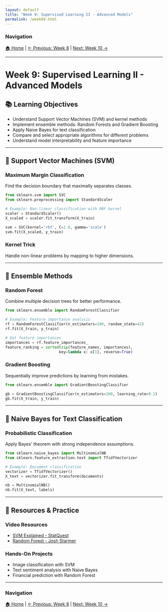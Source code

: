 ```yaml
---
layout: default
title: "Week 9: Supervised Learning II - Advanced Models"
permalink: /week09.html
---
```


### Navigation
[🏠 Home](index.html) | [← Previous: Week 8](week08.html) | [Next: Week 10 →](week10.html)

---

# Week 9: Supervised Learning II - Advanced Models

## 📚 Learning Objectives
- Understand Support Vector Machines (SVM) and kernel methods
- Implement ensemble methods: Random Forests and Gradient Boosting
- Apply Naive Bayes for text classification
- Compare and select appropriate algorithms for different problems
- Understand model interpretability and feature importance

---

## 🎯 Support Vector Machines (SVM)

### Maximum Margin Classification
Find the decision boundary that maximally separates classes.

```python
from sklearn.svm import SVC
from sklearn.preprocessing import StandardScaler

# Example: Non-linear classification with RBF kernel
scaler = StandardScaler()
X_scaled = scaler.fit_transform(X_train)

svm = SVC(kernel='rbf', C=1.0, gamma='scale')
svm.fit(X_scaled, y_train)
```

### Kernel Trick
Handle non-linear problems by mapping to higher dimensions.

---

## 🌲 Ensemble Methods

### Random Forest
Combine multiple decision trees for better performance.

```python
from sklearn.ensemble import RandomForestClassifier

# Example: Feature importance analysis
rf = RandomForestClassifier(n_estimators=100, random_state=42)
rf.fit(X_train, y_train)

# Get feature importances
importances = rf.feature_importances_
feature_ranking = sorted(zip(feature_names, importances), 
                        key=lambda x: x[1], reverse=True)
```

### Gradient Boosting
Sequentially improve predictions by learning from mistakes.

```python
from sklearn.ensemble import GradientBoostingClassifier

gb = GradientBoostingClassifier(n_estimators=100, learning_rate=0.1)
gb.fit(X_train, y_train)
```

---

## 📧 Naive Bayes for Text Classification

### Probabilistic Classification
Apply Bayes' theorem with strong independence assumptions.

```python
from sklearn.naive_bayes import MultinomialNB
from sklearn.feature_extraction.text import TfidfVectorizer

# Example: Document classification
vectorizer = TfidfVectorizer()
X_text = vectorizer.fit_transform(documents)

nb = MultinomialNB()
nb.fit(X_text, labels)
```

---

## 🔗 Resources & Practice

### Video Resources
- [SVM Explained - StatQuest](https://www.youtube.com/watch?v=efR1C6CvhmE)
- [Random Forest - Josh Starmer](https://www.youtube.com/watch?v=J4Wdy0Wc_xQ)

### Hands-On Projects
- Image classification with SVM
- Text sentiment analysis with Naive Bayes
- Financial prediction with Random Forest

---

### Navigation
[🏠 Home](index.html) | [← Previous: Week 8](week08.html) | [Next: Week 10 →](week10.html)